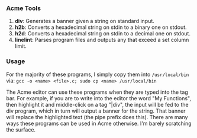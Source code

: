 ### Acme Tools

1. **div**: Generates a banner given a string on standard input.
2. **h2b**: Converts a hexadecimal string on stdin to a binary one on stdout.
3. **h2d**: Converts a hexadecimal string on stdin to a decimal one on stdout.
4. **linelint**: Parses program files and outputs any that exceed a set column limit.

### Usage

For the majority of these programs, I simply copy them into `/usr/local/bin` via:
	```gcc -o <name> <file>.c; sudo cp <name> /usr/local/bin```

The Acme editor can use these programs when they are typed into the tag bar. For example, if you are to write into the editor the word "My Functions", then highlight it and middle-click on a tag "|div", the input will be fed to the div program, which in turn will output a banner for the string. That banner will replace the highlighted text (the pipe prefix does this). There are many ways these programs can be used in Acme otherwise. I'm barely scratching the surface.

